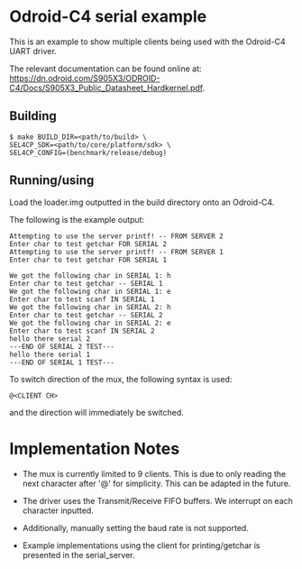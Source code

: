 # Odroid-C4 serial example

This is an example to show multiple clients being used with the Odroid-C4 UART driver.

The relevant documentation can be found online at: https://dn.odroid.com/S905X3/ODROID-C4/Docs/S905X3_Public_Datasheet_Hardkernel.pdf.

## Building

```     
$ make BUILD_DIR=<path/to/build> \
SEL4CP_SDK=<path/to/core/platform/sdk> \
SEL4CP_CONFIG=(benchmark/release/debug)
```

## Running/using

Load the loader.img outputted in the build directory onto an Odroid-C4.

The following is the example output:

```
Attempting to use the server printf! -- FROM SERVER 2
Enter char to test getchar FOR SERIAL 2
Attempting to use the server printf! -- FROM SERVER 1
Enter char to test getchar FOR SERIAL 1

We got the following char in SERIAL 1: h
Enter char to test getchar -- SERIAL 1
We got the following char in SERIAL 1: e
Enter char to test scanf IN SERIAL 1
We got the following char in SERIAL 2: h
Enter char to test getchar -- SERIAL 2
We got the following char in SERIAL 2: e
Enter char to test scanf IN SERIAL 2
hello there serial 2
---END OF SERIAL 2 TEST---
hello there serial 1
---END OF SERIAL 1 TEST---
```

To switch direction of the mux, the following syntax is used:
```
@<CLIENT CH>
```
and the direction will immediately be switched. 

# Implementation Notes

* The mux is currently limited to 9 clients. This is due to only reading the next character after '@' for simplicity. This can be adapted in the future.

* The driver uses the Transmit/Receive FIFO buffers. We interrupt on each character inputted.

* Additionally, manually setting the baud rate is not supported.

* Example implementations using the client for printing/getchar is presented in the serial_server.